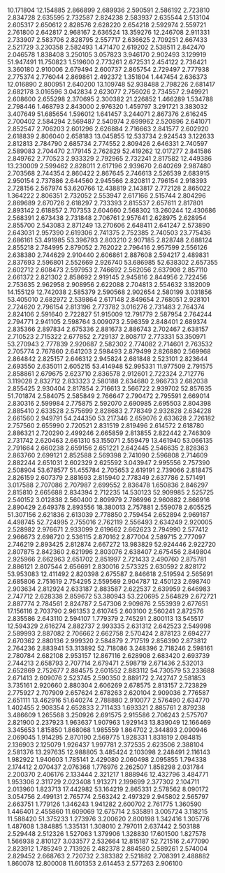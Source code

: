 10.171804
12.154885
2.866899
2.689936
2.590591
2.586192
2.723810
2.834728
2.635595
2.732587
2.824238
2.583937
2.635544
2.513104
2.605317
2.650612
2.828576
2.628220
2.654218
2.592974
2.559721
2.761800
2.642817
2.968167
2.636524
13.359276
12.246708
2.911331
2.733907
2.583706
2.828795
2.557717
2.636625
2.709251
2.667433
2.521729
3.230358
2.582493
1.471470
2.619202
2.538511
2.842470
2.046578
1.838408
3.250105
3.057823
3.946170
2.902493
3.129919
51.947491
11.750823
1.519600
2.773261
2.672531
2.454122
2.736421
3.360180
2.910006
2.679494
2.600737
2.865754
2.729497
2.777938
2.775374
2.776044
2.869861
2.492372
1.351804
1.447454
2.636373
12.016890
2.800951
2.640200
13.109748
52.938488
2.798226
2.681417
2.682178
3.016596
3.042834
2.623077
2.756026
2.734557
2.949921
2.608600
2.655298
2.370695
2.300382
21.226852
1.466289
1.534788
2.798446
1.468793
2.843000
2.976320
1.459797
3.291721
3.383032
3.407649
51.685654
1.596012
1.641457
3.244071
2.867376
2.616245
2.700402
2.584294
2.569487
2.540974
2.699962
2.520896
2.641071
2.852547
2.706203
2.601296
2.626884
2.716663
2.841577
2.602920
2.618839
2.806040
2.658183
13.045855
12.533734
2.924543
3.122633
2.812813
2.784790
2.685734
2.774552
2.809426
2.646331
2.740597
2.589083
2.704470
2.179145
2.762829
52.419262
12.017277
2.841586
2.849762
2.770523
2.933329
2.792965
2.732241
2.817582
12.449386
13.230009
2.599462
2.828011
2.617196
2.939670
2.640269
2.987480
2.703568
2.744354
2.860422
2.867645
2.746613
2.526539
2.683915
2.950154
2.737886
2.644560
2.945566
2.820811
2.796154
2.918393
2.728156
2.567974
53.620766
12.438819
2.143817
2.772128
2.865022
1.364222
2.806351
2.732052
2.553947
2.617166
2.515744
2.804296
2.869689
2.670726
2.618297
2.733393
2.815537
2.657611
2.817801
2.893142
2.618857
2.707353
2.604660
2.568302
13.260244
12.430686
2.568391
2.673438
2.731848
2.706761
2.957641
2.628975
2.628954
2.855700
2.543083
2.871249
13.270606
2.648411
2.641247
2.573890
2.643031
2.957390
2.619306
2.741375
2.752385
2.740503
23.775436
2.686161
53.491985
53.396793
2.803210
2.907185
2.828748
2.688124
2.855218
2.784995
2.879052
2.762022
2.796416
2.957599
2.556126
2.638380
2.744629
2.910440
2.606861
2.887608
2.594217
2.489831
2.837693
2.596801
2.552669
2.926740
53.686985
52.638302
2.657355
2.602712
2.608473
2.597953
2.746692
2.562056
2.637908
2.857110
2.661372
2.821302
2.858692
2.919145
2.945816
2.844956
2.722456
2.753635
2.962958
2.908956
2.622088
2.704813
2.554632
3.182009
14.155129
12.742038
2.585379
2.590568
2.902654
2.580199
3.031856
53.405010
2.682972
2.539864
2.617148
2.849654
2.768051
2.928101
2.724620
2.796154
2.813196
2.773782
3.016276
2.731483
2.764374
2.824106
2.591640
2.722827
51.915009
12.791779
2.587954
2.764244
2.794771
2.941105
2.598764
3.009073
2.596359
2.848401
2.689374
2.835366
2.897834
2.675336
2.881673
2.886743
2.702467
2.638157
2.710523
2.715322
2.677852
2.729137
2.808717
2.773331
53.350971
53.270943
2.777839
2.920687
2.582302
2.774082
2.714601
2.763532
2.705774
2.767860
2.641203
2.598493
2.879499
2.826880
2.569968
2.864842
2.825157
2.646312
2.945824
2.681848
2.523101
2.823644
2.693550
2.635011
2.605215
53.414948
52.995331
11.977509
2.791575
2.858861
2.679675
2.623710
2.836578
2.912601
2.722324
2.712776
3.119028
2.832712
2.833323
2.580188
2.634680
2.966733
2.682038
2.855425
2.930404
2.817854
2.716613
2.566722
2.939702
52.857635
51.701874
2.584075
2.585849
2.766647
2.790472
2.795591
2.669014
2.830316
2.599984
2.775875
2.592070
2.690985
2.695503
2.804398
2.885410
2.633528
2.575699
2.828683
2.778349
2.932828
2.634228
2.661560
2.949791
54.244350
53.217346
2.659076
2.633628
2.726182
2.757560
2.655990
2.720521
2.831519
2.819496
2.614572
2.618780
2.886321
2.720290
2.499246
2.665859
2.813855
2.822442
2.746309
2.731742
2.620463
2.661310
53.155071
2.559479
13.461940
53.066135
2.791664
2.660238
2.659156
2.651221
2.642445
2.546635
2.828363
2.863760
2.699121
2.852588
2.569398
2.741090
2.596808
2.714609
2.882244
2.651031
2.602329
2.625592
3.043947
2.995556
2.757390
2.508904
53.678577
51.455784
2.705653
2.619191
2.739066
2.818475
2.826159
2.607379
2.881693
2.815940
2.778349
2.637786
2.571491
3.017588
2.707086
2.707987
2.699552
2.836478
1.650836
2.846297
2.815810
2.665688
2.834394
2.712235
14.530123
52.909985
2.525725
2.540152
3.012838
2.560400
2.809979
2.786996
2.960882
2.866916
2.890429
2.649378
2.893556
18.380013
2.757881
2.559078
2.605525
51.307156
2.621836
2.613039
2.778850
2.759454
2.652894
2.969187
4.498745
52.724995
2.755016
2.762119
2.556493
2.634249
2.920005
2.528982
2.976671
2.933099
2.619662
2.662623
2.794990
2.577412
2.966673
2.698720
2.536115
2.870162
2.877004
2.589715
2.777097
2.746219
2.893425
2.812874
2.667272
13.983829
52.924446
2.922720
2.807875
2.842360
2.621996
2.803076
2.638407
2.675456
2.849804
2.925966
2.662963
2.651702
2.851997
2.721433
2.490760
2.875781
2.886121
2.807544
2.656691
2.830016
2.573325
2.630592
2.828172
53.953083
12.411492
2.820398
2.675587
2.846618
2.519594
2.565691
2.685806
2.751619
2.754295
2.559569
2.904787
12.450123
2.698740
2.903634
2.812924
2.633187
2.883587
2.622537
2.639959
2.646983
2.747712
2.628338
2.859672
53.380943
53.220695
2.564829
2.672721
2.887774
2.784561
2.824787
2.547306
2.909876
2.553939
2.677651
17.156116
2.703790
2.961353
2.610745
2.603100
2.560241
2.872576
2.835586
2.643110
2.594107
1.779379
2.745291
2.800113
13.545517
12.594329
2.616274
2.882737
2.993335
2.631312
2.642523
2.549998
2.589993
2.887082
2.706662
2.662758
2.570424
2.878123
2.694277
2.670362
2.880136
2.999320
2.584879
2.717519
2.856390
2.873812
2.764236
2.883941
53.313892
52.718086
3.248396
2.718246
2.598161
2.780784
2.682108
2.953157
12.867116
2.628908
2.683420
2.693739
2.744213
2.658793
2.707714
2.679471
2.598719
2.671436
2.532013
2.652869
2.752677
2.884575
2.601552
2.883112
54.730579
53.233688
2.671413
2.609076
2.523745
2.590350
2.889172
2.742747
2.581853
3.735161
2.920660
2.880304
2.606269
2.678575
2.813157
2.723829
2.775927
2.707909
2.657624
2.678263
2.620104
2.909036
2.776587
2.651111
13.462916
51.640274
2.788880
2.910077
2.576490
2.634770
1.402455
2.908354
2.652833
2.711433
1.693321
2.885761
2.879238
3.486609
1.265568
3.250926
2.691575
2.915586
2.706243
2.575707
2.821900
2.237923
1.963637
1.907963
1.929143
13.839049
12.166469
3.345653
1.815850
1.868068
1.985559
1.864702
2.344893
2.090946
2.069045
1.914295
2.870190
2.569775
1.928331
1.831819
2.084815
2.136903
2.125079
1.926437
1.997781
2.372535
2.623506
2.388104
2.581376
13.297635
12.988805
3.485424
2.103098
2.248491
2.116143
1.982922
1.940603
1.785141
2.429080
2.060498
2.095855
1.794338
2.174412
2.070437
2.076368
1.776976
2.262507
1.858298
2.031784
2.200370
2.406176
2.133444
2.321217
1.888946
12.432796
3.484771
1.953306
2.311729
2.023408
1.913271
2.199699
2.377302
2.104711
2.013960
1.823713
17.442982
53.164219
2.865331
2.578562
8.090172
3.054756
2.499131
2.765774
2.563242
2.497329
2.945802
2.565797
2.663751
1.779126
1.346243
1.941282
2.600702
2.761775
1.360590
1.446401
2.455860
11.609069
12.675714
2.535891
3.005724
3.118215
11.588420
51.375233
1.273976
3.200620
2.800198
1.342416
1.305776
1.487608
1.384885
1.335131
1.308010
2.797011
2.637442
2.503188
2.529448
2.512326
1.527063
1.379906
1.328830
17.601500
1.827578
1.566938
2.810127
3.033577
2.532664
12.815187
52.721516
2.477090
2.823912
1.785249
2.713926
2.482378
2.884580
2.589261
2.574004
2.829452
2.668763
2.720732
2.383382
2.521882
2.708391
2.488882
1.860078
12.800008
11.601353
2.614453
2.577263
2.906100
